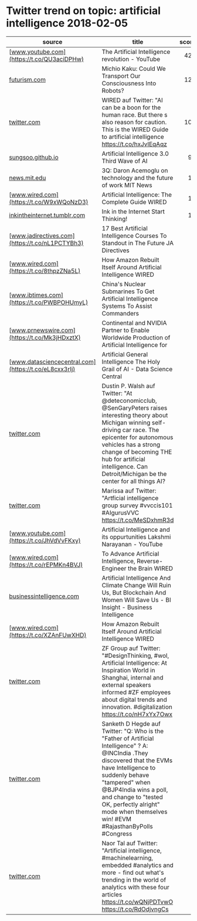 # Twitter trend on topic: artificial intelligence 2018-02-05

|                        source                        |                                                                                                                                                       title                                                                                                                                                       |score|
|------------------------------------------------------|-------------------------------------------------------------------------------------------------------------------------------------------------------------------------------------------------------------------------------------------------------------------------------------------------------------------|----:|
|[www.youtube.com](https://t.co/QU3aciDPHw)            |The Artificial Intelligence revolution - YouTube                                                                                                                                                                                                                                                                   |  428|
|[futurism.com](https://t.co/hNLazu2omY)               |Michio Kaku: Could We Transport Our Consciousness Into Robots?                                                                                                                                                                                                                                                     |  125|
|[twitter.com](https://t.co/hLMnCWTrP9)                |WIRED auf Twitter: "AI can be a boon for the human race. But there s also reason for caution. This is the WIRED Guide to artificial intelligence https://t.co/hxJvIEqAqz                                                                                                                                           |  108|
|[sungsoo.github.io](https://t.co/XAzjVThYLl)          |Artificial Intelligence 3.0   Third Wave of AI                                                                                                                                                                                                                                                                     |   93|
|[news.mit.edu](https://t.co/mryHeASyZS)               |3Q: Daron Acemoglu on technology and the future of work   MIT News                                                                                                                                                                                                                                                 |   17|
|[www.wired.com](https://t.co/W9xWQoNzD3)              |Artificial Intelligence: The Complete Guide   WIRED                                                                                                                                                                                                                                                                |   15|
|[inkintheinternet.tumblr.com](https://t.co/3TNEyZvpGD)| Ink in the Internet   Start Thinking!                                                                                                                                                                                                                                                                             |   12|
|[www.jadirectives.com](https://t.co/nL1PCTYBh3)       |17 Best Artificial Intelligence Courses To Standout in The Future   JA Directives                                                                                                                                                                                                                                  |    9|
|[www.wired.com](https://t.co/8thpzZNa5L)              |How Amazon Rebuilt Itself Around Artificial Intelligence   WIRED                                                                                                                                                                                                                                                   |    6|
|[www.ibtimes.com](https://t.co/PWBPOHUmyL)            |China's Nuclear Submarines To Get Artificial Intelligence Systems To Assist Commanders                                                                                                                                                                                                                             |    5|
|[www.prnewswire.com](https://t.co/Mk3jHDxztX)         |Continental and NVIDIA Partner to Enable Worldwide Production of Artificial Intelligence for                                                                                                                                                                                                                       |    5|
|[www.datasciencecentral.com](https://t.co/eL8cxx3rIj) |Artificial General Intelligence   The Holy Grail of AI - Data Science Central                                                                                                                                                                                                                                      |    4|
|[twitter.com](https://t.co/eMv1CHFpcN)                |Dustin P. Walsh auf Twitter: "At @deteconomicclub, @SenGaryPeters raises interesting theory about Michigan winning self-driving car race. The epicenter for autonomous vehicles has a strong change of becoming THE hub for artificial intelligence. Can Detroit/Michigan be the center for all things AI?         |    4|
|[twitter.com](https://t.co/OqOFfMhFMB)                |Marissa auf Twitter: "Artficial intelligence group survey #vvccis101 #AIgurusVVC https://t.co/MeSDxhmR3d                                                                                                                                                                                                           |    4|
|[www.youtube.com](https://t.co/JhVdVvFKxy)            |Artificial Intelligence and its oppurtunities   Lakshmi Narayanan - YouTube                                                                                                                                                                                                                                        |    3|
|[www.wired.com](https://t.co/rEPMKn4BVJ)              |To Advance Artificial Intelligence, Reverse-Engineer the Brain   WIRED                                                                                                                                                                                                                                             |    3|
|[businessintelligence.com](https://t.co/OSRvSD2Nqq)   |Artificial Intelligence And Climate Change Will Ruin Us, But Blockchain And Women Will Save Us - BI Insight - Business Intelligence                                                                                                                                                                                |    2|
|[www.wired.com](https://t.co/XZAnFUwXHD)              |How Amazon Rebuilt Itself Around Artificial Intelligence   WIRED                                                                                                                                                                                                                                                   |    2|
|[twitter.com](https://t.co/nH7xYx7Owx)                |ZF Group auf Twitter: "#DesignThinking, #wol, Artificial Intelligence: At Inspiration World in Shanghai, internal and external speakers informed #ZF employees about digital trends and innovation. #digitalization  https://t.co/nH7xYx7Owx                                                                       |    2|
|[twitter.com](https://t.co/CF4d4fxU0s)                |Sanketh D Hegde auf Twitter: "Q: Who is the "Father of Artificial Intelligence" ? A: @INCIndia .They discovered that the EVMs have Intelligence to suddenly behave "tampered" when @BJP4India wins a poll, and change to "tested OK, perfectly alright" mode when themselves win! #EVM #RajasthanByPolls #Congress |    2|
|[twitter.com](https://t.co/RdOdjvngCs)                |Naor Tal auf Twitter: "Artificial intelligence, #machinelearning, embedded #analytics and more - find out what's trending in the world of analytics with these four articles https://t.co/wQNjPDTvwO  https://t.co/RdOdjvngCs                                                                                      |    2|

